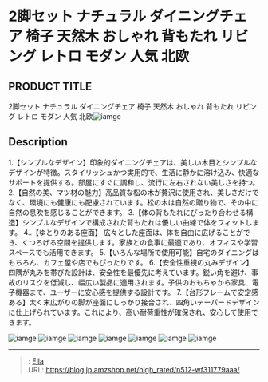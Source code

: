 # 2脚セット ナチュラル  ダイニングチェア  椅子 天然木 おしゃれ 背もたれ リビング レトロ モダン 人気 北欧


## PRODUCT TITLE 

2脚セット ナチュラル  ダイニングチェア  椅子 天然木 おしゃれ 背もたれ リビング レトロ モダン 人気 北欧![iamge](https://b2bfiles1.gigab2b.cn/image/wkseller/301/20230903_1911023bc1b5950c017cef9a9f207dde.jpg)

## Description

1.【シンプルなデザイン】印象的ダイニングチェアは、美しい木目とシンプルなデザインが特徴。スタイリッシュかつ実用的で、生活に静かに溶け込み、快適なサポートを提供する。部屋にすぐに調和し、流行に左右されない美しさを持つ。
2.【自然の美、マツ材の魅力】高品質な松の木が贅沢に使用され、美しさだけでなく、環境にも健康にも配慮されています。松の木は自然の贈り物で、その中に自然の息吹を感じることができます。
3.【体の背もたれにぴったり合わせる構造】シンプルなデザインで構成された背もたれは優しい曲線で体をフィットします。
4..【ゆとりのある座面】 広々とした座面は、体を自由に広げることができ、くつろげる空間を提供します。家族との食事に最適であり、オフィスや学習スペースでも活用できます。
5.【いろんな場所で使用可能】自宅のダイニングはもちろん、カフェ屋や店でもぴったりです。
6.【安全性重視の丸みデザイン】四隅が丸みを帯びた設計は、安全性を最優先に考えています。鋭い角を避け、事故のリスクを低減し、幅広い製品に適用されます。子供のおもちゃから家具、電子機器まで、ユーザーに安心感を提供する設計です。
7.【台形フレームで安定感ある】太く末広がりの脚が座面にしっかり接合され、四角いテーパードデザインに仕上げられています。これにより、高い耐荷重性が確保され、安心して使用できます。



![iamge](https://b2bfiles1.gigab2b.cn/image/wkseller/301/20230903_a4f2cf7a396a2945a77e042aaaa39b38.jpg)
![iamge](https://b2bfiles1.gigab2b.cn/image/wkseller/301/20230908_8ba1483ab7830c137fc960dd00792ee7.jpg)
![iamge](https://b2bfiles1.gigab2b.cn/image/wkseller/301/20230908_036c6fed217e8e2dbaca836891209590.jpg)
![iamge](https://b2bfiles1.gigab2b.cn/image/wkseller/301/20230908_1ca405b52e36e098f644a75db4e59a3c.jpg)
![iamge](https://b2bfiles1.gigab2b.cn/image/wkseller/301/20230908_2a05184e5591f6543343aafdc7478ec7.jpg)
![iamge](https://b2bfiles1.gigab2b.cn/image/wkseller/301/20230903_eba326e7686d02ff6f93da472bc1b960.jpg)
![iamge](https://b2bfiles1.gigab2b.cn/image/wkseller/301/20230903_bf6dfef70697109937c7437eec49756c.jpg)


---

> : [Ella](https://blog.jp.amzshop.net/)  
> URL: https://blog.jp.amzshop.net/high_rated/n512-wf311779aaa/  

